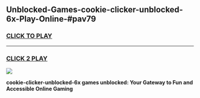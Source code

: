 
## Unblocked-Games-cookie-clicker-unblocked-6x-Play-Online-#pav79
<h3>
<a href="https://premium.freeplayer.one?title=cookie-clicker-unblocked-6x&ref=24F">CLICK TO PLAY</a></h3>
<hr>

<h3>
<a href="https://premium.freeplayer.one?title=cookie-clicker-unblocked-6x&ref=24F">CLICK 2 PLAY</a>
  
</h3>

<a href="https://premium.freeplayer.one?title=cookie-clicker-unblocked-6x&ref=24F/"><img src="https://clearcache.store/games.png"></a>


**cookie-clicker-unblocked-6x games unblocked: Your Gateway to Fun and Accessible Online Gaming**
